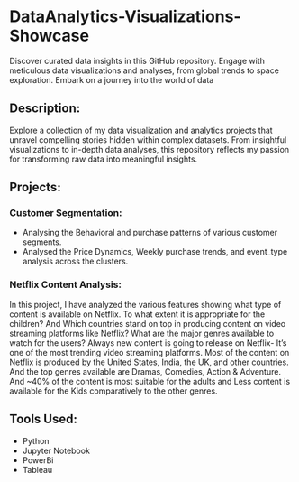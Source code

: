 # DataAnalytics-Visualizations-Showcase
Discover curated data insights in this GitHub repository. Engage with meticulous data visualizations and analyses, from global trends to space exploration. Embark on a journey into the world of data

## Description:
Explore a collection of my data visualization and analytics projects that unravel compelling stories hidden within complex datasets. From insightful visualizations to in-depth data analyses, this repository reflects my passion for transforming raw data into meaningful insights.

## Projects:
### Customer Segmentation:
- Analysing the Behavioral and purchase patterns of various customer segments.
- Analysed the Price Dynamics, Weekly purchase trends, and event_type analysis across the clusters.
### Netflix Content Analysis:
In this project, I have analyzed the various features showing what type of content is available on Netflix. To what extent it is appropriate for the children? And Which countries stand on top in producing content on video streaming platforms like Netflix? What are the major genres available to watch for the users?
Always new content is going to release on Netflix- It’s one of the most trending video streaming platforms. Most of the content on Netflix is produced by the United States, India, the UK, and other countries. And the top genres available are Dramas, Comedies, Action & Adventure. And ~40% of the content is most suitable for the adults and Less content is available for the Kids comparatively to the other genres.

## Tools Used:
- Python
- Jupyter Notebook
- PowerBi
- Tableau
  
